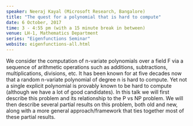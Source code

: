 ```yaml
---
speaker: Neeraj Kayal (Microsoft Research, Bangalore)
title: "The quest for a polynomial that is hard to compute"
date: 6 October, 2017
time: 3 - 4:55 pm (with a 15 minute break in between)
venue: LH-1, Mathematics Department
series: "Eigenfunctions Seminar"
website: eigenfunctions-all.html
---
```


We consider the computation of n-variate polynomials over a field F via a sequence of arithmetic operations such as additions, subtractions, multiplications, divisions, etc.
It has been known for at five decades now that a random n-variate polynomial of degree n is hard to compute. Yet not a single explicit polynomial is provably known to be
hard to compute (although we have a lot of good candidates). In this talk we will first describe this problem and its relationship to the P vs NP problem. We will then
describe several partial results on this problem, both old and new, along with a more general approach/framework that ties together most of these partial results.

